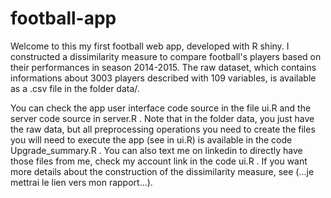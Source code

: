 # football-app
Welcome to this my first football web app, developed with R shiny. I constructed a dissimilarity measure to compare football's players based on their performances in season 2014-2015. The raw dataset, which contains informations about 3003 players described with 109 variables, is available as a .csv file in the folder data/.

You can check the app user interface code source in the file ui.R and the server code source in server.R . Note that in the folder data, you just have the raw data, but all preprocessing operations you need to create the files you will need to execute the app (see in ui.R) is available in the code Upgrade_summary.R . You can also text me on linkedin to directly have those files from me, check my account link in the code ui.R . If you want more details about the construction of the dissimilarity measure, see (...je mettrai le lien vers mon rapport...).  
